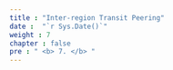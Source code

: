 ```yaml
---
title : "Inter-region Transit Peering"
date :  "`r Sys.Date()`" 
weight : 7
chapter : false
pre : " <b> 7. </b> "
---
```


